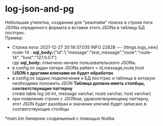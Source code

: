 # log-json-and-pg
Небольшая утилитка, созданная для "реалтайм" поиска в строке лога JSONа опреденного формата и вставки этого JSONа в таблицу БД постгрес.  
Пример:  
- Строка лога: 2021-12-27 20:19:37.035  INFO 22828 --- [ttings.logs_new] route-14 :  **sql_body:**{"id":1,"message":"test_message","route":"route-14", "host":"127.0.0.1"}  
  где **sql_body:** отмечено начало пользовательского JSONа.  
- в config.ini задан патерн JSONa pattern = id,message,route,host  **!JSON с другими ключами не будет обработан**  
- в config.ini задано подключение к БД постгрес и таблица в которую необходимо положить JSON **Таблица должна иметь столбцы, соответствующие паттерну**  
create table log (id int, message varchar, route varchar, host varchar)
- при появление строки с JSONом, удоволетворяющему паттерну, этот JSON будет разобран и значение ключей будет записано в соответствующие столбцы

*main.bin бинарник созданынный с помощью Nuitka


